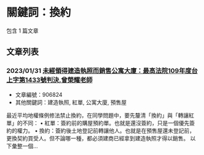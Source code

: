 # 關鍵詞：換約

包含 1 篇文章

## 文章列表

### 2023/01/31 [未經領得建造執照而銷售公寓大廈：最高法院109年度台上字第1433號判決,曾榮耀老師](../../articles/906824_%E6%9C%AA%E7%B6%93%E9%A0%98%E5%BE%97%E5%BB%BA%E9%80%A0%E5%9F%B7%E7%85%A7%E8%80%8C%E9%8A%B7%E5%94%AE%E5%85%AC%E5%AF%93%E5%A4%A7%E5%BB%88%EF%BC%9A%E6%9C%80%E9%AB%98%E6%B3%95%E9%99%A2109%E5%B9%B4%E5%BA%A6%E5%8F%B0%E4%B8%8A%E5%AD%97%E7%AC%AC1433%E8%99%9F%E5%88%A4%E6%B1%BA%2C%E6%9B%BE%E6%A6%AE%E8%80%80%E8%80%81%E5%B8%AB.md)
- 文章編號：906824
- 其他關鍵詞：建造執照, 紅單, 公寓大廈, 預售屋

最近平均地權條例修法禁止換約，在同學問題中，要先釐清「換約」與「轉讓紅單」的不同： • 紅單：簽約前的購屋預約單。也就是還沒簽約，只是一個優先簽約的權力。 • 換約：簽約後土地登記前轉讓他人。也就是在預售屋還未登記前，更換契約買受人。但不論哪一種，都必須建商已經拿到建造執照才得以銷售。 以下彙整一個...
